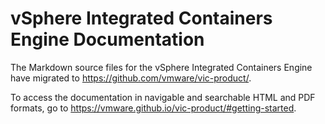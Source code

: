 # vSphere Integrated Containers Engine Documentation #

The Markdown source files for the vSphere Integrated Containers Engine have migrated to https://github.com/vmware/vic-product/. 

To access the documentation in navigable and searchable HTML and PDF formats, go to https://vmware.github.io/vic-product/#getting-started.